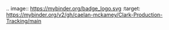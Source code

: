 .. image:: https://mybinder.org/badge_logo.svg
 :target: https://mybinder.org/v2/gh/caelan-mckamey/Clark-Production-Tracking/main
